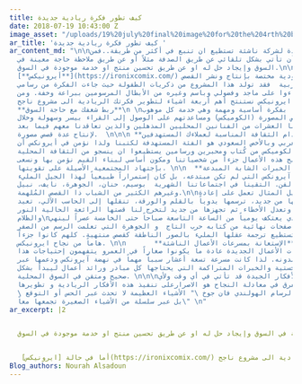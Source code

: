```yaml
---
title: كيف تطور فكرة ريادية جديدة
date: 2018-07-19 10:43:00 Z
image_asset: "/uploads/19%20july%20final%20image%20for%20the%204rth%20blog.jpg"
ar_title: 'كيف تطور فكرة ريادية جديدة '
ar_content_md: "\n\nالفكرة الجيدة لشركة ناشئة تستطيع ان تنبع في أكثر من طريقة..فمن
  الممكن أن تأتي بشكل تلقائي عن طريق الصدفة مثلاً أو عن طريق ملاحظة حاجة معينة في
  السوق وإيجاد حل له او عن طريق تحسين منتج او خدمة موجودة في السوق.\n\n أما في حالة
  [**أيرونيكس**](https://ironixcomix.com/) وهي دار نشر سعودية مختصة بإنتاج ونشر القصص
  المصورة العربية  فقد تولد هذا المشروع من ذكريات الطفولة حيث جاءت الفكرة من رسامي
  كوميكس نشاءوا على ماجد وفضولي وباسم وغيره من الأبطال المرسومين ببراعة وخفة. ومن
  تجربة ايرونيكس نستنتج أهم أربعة اشياء لتطوير فكرتك الريادية الى مشروع ناجح: \n\n
  **ربط شغفك مع حاجة السوق**\n \nفي أيرونكس بدأنا بفكرة أساسية ومهمة وهي خدمة كل موهوب
  في مجال القصص المصورة (الكوميكس) ومساعدتهم على الوصول إلى القراء بيسر وسهولة وخلال
  بدايتنا قابلنا العشرات من الفنانين المحليين المذهلين والذين تعاقدنا معهم فيما بعد
  لإنتاج عدة قصص مصورة.  \n\n\n **استخدام الثقافة المناسبة لعملاءك المستهدفين** \n\nكان
  الشباب العربي وبالأخص السعودي هو الفئة المستهدفة لكتبنا ولذا نؤمن في أيرونكس أن
  العاملين في الكوميكس من كُتاب ومحبرين ورسامين يستطيعوا ان ينسجو من الثقافة المحلية
  قصصاً لتصبح هذه الأعمال جزءاً من شخصياتنا ومكون أساسي لبناء القيم نؤمن بها ونسعى
  بإجتهاد المجتمعية الأصيلة على تقويتها. \n\n  **الإستفادة من الخبرات الشابة المبدعة**\n\n\n
  من خلال فكرة آيرونكس التي لم تكن مبتدعه، بل كان إستمراراً طبيعياً لهذا الجيل المليء
  بالحماسة والفن. التقينا في اجتماعاتنا الشهرية  بوسيم، حنان، الجوهرة، نايف، نبيل
  وغيرهم الكثير من الشباب ذا القصص المُلهمة.\n\nحنان على سبيل المثال تعمل على إعادة
  رسم كُل قصصها من جديد، ترسمها يدوياً بالقلم والورقة، تنقلها إلى الحاسب الآلي، تعيد
  رسمها وتلوينها وتعدل الأخطاء ثم تجهزها من جديد لتخرج لنا قصتها الرائعة الحالية النور
  والظلام\nوسيم الذي يعتكف يومياً من الساعة التاسعة صباحاً حتى الخامسة عصراً لينهي
  كقاعدة يومية ٤ صفحات نهائية من كتابه حرب التاج  و الجوهرة التي تعلمت الرسم من الصفر
  بشكل شخصي لتستطيع ترجمة عقلها المليء بالصور الناطقة كقصص منتهية. كلهم كانوا جزءاً
  هاماً من نجاح ايرونيكس. \n\n       **الإستعانة بمسرعات الأعمال الناشئة**   \n   \nالقائمين
  على مسرعات الأعمال الجديدة عادة ما يكونوا صغاراً في العمرو يتفهمون إحتياجات هذا
  الجيل ويساندونه. لذا كانت مسرعة تسعة أعشار سبباً مهماً في نهضة آيرونكس ودعمها عبر
  الخدمات اللوجستية والخبرات المتراكمة التي يحتاجها كل مبادر ورائد أعمال ليبدأ بشكل
  صحيح ومتقن في السوق المحلية. \n\n\nأخيراً الأفكار الجيدة قد تأتي في أي وقت ولأي
  شخص ولكن ما يفرق في معادلة النجاح هو الاصرارعلى تنفيذ هذه الأفكار الريادية و تطويرها.
  \ وكما قال الرسام الهولندي فان جوخ \" الأشياء العظيمة لا تحدث عبر الحس أو التوقع،
  بل عبر سلسلة من الأشياء الصغيرة تجمعها معاً\" \n"
ar_excerpt: |2


  الفكرة الجيدة لشركة ناشئة تستطيع ان تنبع في أكثر من طريقة..فمن الممكن أن تأتي بشكل تلقائي عن طريق الصدفة مثلاً أو عن طريق ملاحظة حاجة معينة في السوق وإيجاد حل له او عن طريق تحسين منتج او خدمة موجودة في السوق.


   أما في حالة [ايرونيكس](https://ironixcomix.com/) وهي دار نشر سعودية مختصة بإنتاج ونشر القصص المصورة العربية  فقد تولد هذا المشروع من ذكريات الطفولة حيث جاءت الفكرة من رسامي كوميكس نشاءوا على ماجد وفضولي وباسم وغيره من الأبطال المرسومين ببراعة وخفة. ومن تجربة ايرونيكس نستنتج أهم أربعة اشياء لتطوير فكرتك الريادية الى مشروع ناجح
Blog_authors: Nourah Alsadoun
---
```


